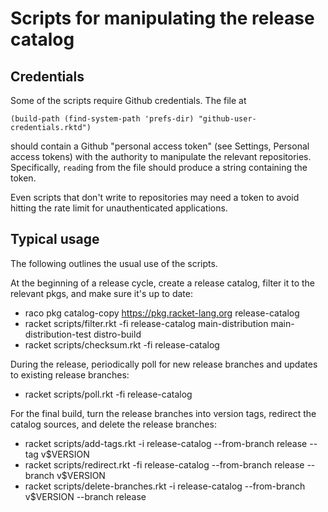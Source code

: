 # Scripts for manipulating the release catalog

## Credentials

Some of the scripts require Github credentials. The file at 

    (build-path (find-system-path 'prefs-dir) "github-user-credentials.rktd")

should contain a Github "personal access token" (see Settings,
Personal access tokens) with the authority to manipulate the relevant
repositories. Specifically, `read`ing from the file should produce a
string containing the token.

Even scripts that don't write to repositories may need a token to
avoid hitting the rate limit for unauthenticated applications.

## Typical usage

The following outlines the usual use of the scripts.

At the beginning of a release cycle, create a release catalog, filter
it to the relevant pkgs, and make sure it's up to date:

- raco pkg catalog-copy https://pkg.racket-lang.org release-catalog
- racket scripts/filter.rkt -fi release-catalog main-distribution main-distribution-test distro-build
- racket scripts/checksum.rkt -fi release-catalog

During the release, periodically poll for new release branches and
updates to existing release branches:

- racket scripts/poll.rkt -fi release-catalog

For the final build, turn the release branches into version tags,
redirect the catalog sources, and delete the release branches:

- racket scripts/add-tags.rkt -i release-catalog --from-branch release --tag v$VERSION
- racket scripts/redirect.rkt -fi release-catalog --from-branch release --branch v$VERSION
- racket scripts/delete-branches.rkt -i release-catalog --from-branch v$VERSION --branch release
